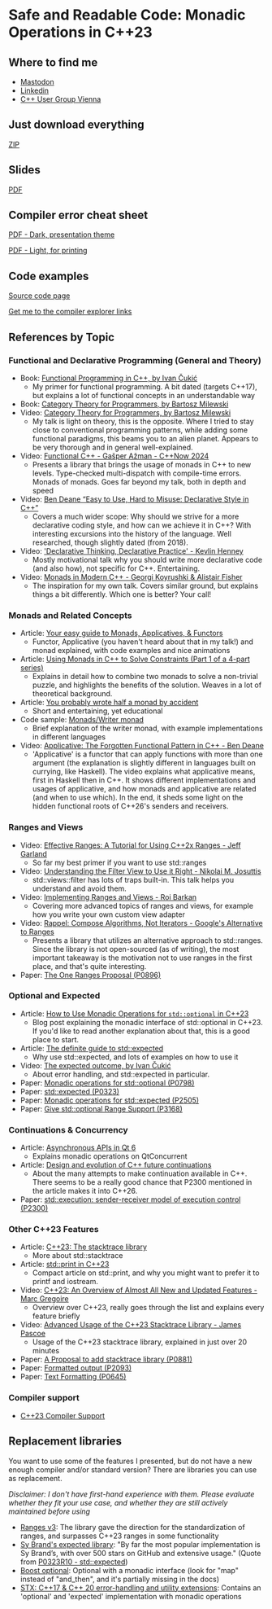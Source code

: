 # Safe and Readable Code: Monadic Operations in C++23
## Where to find me
- [Mastodon](https://mastodon.social/@asperamanca)
- [Linkedin](https://www.linkedin.com/in/robert-schimkowitsch-74b482339?trk=contact-info)
- [C++ User Group Vienna](https://cppusergroupvienna.org)
## Just download everything
[ZIP](https://github.com/Asperamanca/monadic_operations_cpp23/archive/refs/heads/main.zip)
## Slides
[PDF](MonadicOperationsInCpp23.pdf)
## Compiler error cheat sheet
[PDF - Dark, presentation theme](CompilerErrorsCheatSheet_Dark.pdf)

[PDF - Light, for printing](CompilerErrorsCheatSheet_Light.pdf)
## Code examples
[Source code page](sources/README.md)

[Get me to the compiler explorer links](sources/README.md#compiler-explorer-links)
## References by Topic
### Functional and Declarative Programming (General and Theory)
- Book: [Functional Programming in C++, by Ivan Čukić](https://www.manning.com/books/functional-programming-in-c-plus-plus?a_aid=FPinCXX&a_bid=441f12cc)
     * My primer for functional programming. A bit dated (targets C++17), but explains a lot of functional concepts in an understandable way
- Book: [Category Theory for Programmers, by Bartosz Milewski](https://bartoszmilewski.com/2014/10/28/category-theory-for-programmers-the-preface/)
- Video: [Category Theory for Programmers, by Bartosz Milewski](https://www.youtube.com/watch?v=I8LbkfSSR58)
     * My talk is light on theory, this is the opposite. Where I tried to stay close to conventional programming patterns, while adding some functional paradigms, this beams you to an alien planet. Appears to be very thorough and in general well-explained.
- Video: [Functional C++ - Gašper Ažman - C++Now 2024](https://www.youtube.com/watch?v=bHxvfwTnJhg)
     * Presents a library that brings the usage of monads in C++ to new levels. Type-checked multi-dispatch with compile-time errors. Monads of monads. Goes far beyond my talk, both in depth and speed
- Video: [Ben Deane “Easy to Use, Hard to Misuse: Declarative Style in C++”](https://www.youtube.com/watch?v=2ouxETt75R4)
     * Covers a much wider scope: Why should we strive for a more declarative coding style, and how can we achieve it in C++? With interesting excursions into the history of the language. Well researched, though slightly dated (from 2018).
- Video: ['Declarative Thinking, Declarative Practice' - Kevlin Henney](https://www.youtube.com/watch?v=nrVIlhtoE3Y)
     * Mostly motivational talk why you should write more declarative code (and also how), not specific for C++. Entertaining.
- Video: [Monads in Modern C++ - Georgi Koyrushki & Alistair Fisher](https://www.youtube.com/watch?v=cE_YaFMhTK8)
     * The inspiration for my own talk. Covers similar ground, but explains things a bit differently. Which one is better? Your call!
### Monads and Related Concepts
- Article: [Your easy guide to Monads, Applicatives, & Functors](https://medium.com/@lettier/your-easy-guide-to-monads-applicatives-functors-862048d61610)
     * Functor, Applicative (you haven't heard about that in my talk!) and monad explained, with code examples and nice animations
- Article: [Using Monads in C++ to Solve Constraints (Part 1 of a 4-part series)](https://bartoszmilewski.com/2015/05/11/using-monads-in-c-to-solve-constraints-1-the-list-monad/)
     * Explains in detail how to combine two monads to solve a non-trivial puzzle, and highlights the benefits of the solution. Weaves in a lot of theoretical background.
- Article: [You probably wrote half a monad by accident](https://gieseanw.wordpress.com/2024/06/25/you-probably-wrote-half-a-monad-by-accident/)
     * Short and entertaining, yet educational
- Code sample: [Monads/Writer monad](https://rosettacode.org/wiki/Monads/Writer_monad)
     * Brief explanation of the writer monad, with example implementations in different languages
- Video: [Applicative: The Forgotten Functional Pattern in C++ - Ben Deane](https://www.youtube.com/watch?v=At-b4PHNxMg)
     * 'Applicative' is a functor that can apply functions with more than one argument (the explanation is slightly different in languages built on currying, like Haskell). The video explains what applicative means, first in Haskell then in C++. It shows different implementations and usages of applicative, and how monads and applicative are related (and when to use which). In the end, it sheds some light on the hidden functional roots of C++26's senders and receivers.
### Ranges and Views
- Video: [Effective Ranges: A Tutorial for Using C++2x Ranges - Jeff Garland](https://www.youtube.com/watch?v=QoaVRQvA6hI)
     * So far my best primer if you want to use std::ranges
- Video: [Understanding the Filter View to Use it Right - Nikolai M. Josuttis](https://www.youtube.com/watch?v=jR3WE-hAhCc)
     * std::views::filter has lots of traps built-in. This talk helps you understand and avoid them.
- Video: [Implementing Ranges and Views - Roi Barkan](https://m.youtube.com/watch?v=ngaty13aE9M)
     * Covering more advanced topics of ranges and views, for example how you write your own custom view adapter
- Video: [Rappel: Compose Algorithms, Not Iterators - Google's Alternative to Ranges](https://www.youtube.com/watch?v=itnyR9j8y6E)
     * Presents a library that utilizes an alternative approach to std::ranges. Since the library is not open-sourced (as of writing), the most important takeaway is the motivation not to use ranges in the first place, and that's quite interesting.
- Paper: [The One Ranges Proposal (P0896)](https://wg21.link/P0896R4)
### Optional and Expected
- Article: [How to Use Monadic Operations for `std::optional` in C++23](https://www.cppstories.com/2023/monadic-optional-ops-cpp23/)
     * Blog post explaining the monadic interface of std::optional in C++23. If you'd like to read another explanation about that, this is a good place to start.
- Article: [The definite guide to std::expected](https://johnfarrier.com/the-definitive-guide-to-std-expected-in-c/)
     * Why use std::expected, and lots of examples on how to use it
- Video: [The expected outcome, by Ivan Čukić](https://youtu.be/1O_t7rxuq0c)
     * About error handling, and std::expected in particular.
- Paper: [Monadic operations for std::optional (P0798)](https://wg21.link/P0798R8)
- Paper: [std::expected (P0323)](https://wg21.link/P0323R12)
- Paper: [Monadic operations for std::expected (P2505)](https://wg21.link/P2505R5)
- Paper: [Give std::optional Range Support (P3168)](https://wg21.link/P3168R2)
 ### Continuations & Concurrency
 - Article: [Asynchronous APIs in Qt 6](https://www.qt.io/blog/asynchronous-apis-in-qt-6)
     * Explains monadic operations on QtConcurrent
- Article: [Design and evolution of C++ future continuations](https://ikriv.com/blog/?p=4916)
     * About the many attempts to make continuation available in C++. There seems to be a really good chance that P2300 mentioned in the article makes it into C++26.
- Paper: [std::execution: sender-receiver model of execution control (P2300)](https://wg21.link/P2300R10)
 ### Other C++23 Features
- Article: [C++23: The stacktrace library](https://www.sandordargo.com/blog/2022/09/21/cpp23-stacktrace-library)
     * More about std::stacktrace
- Article: [std::print in C++23](https://vitaut.net/posts/2023/print-in-cpp23/)
     * Compact article on std::print, and why you might want to prefer it to printf and iostream.
- Video: [C++23: An Overview of Almost All New and Updated Features - Marc Gregoire](https://www.youtube.com/watch?v=Cttb8vMuq-Y)
     * Overview over C++23, really goes through the list and explains every feature briefly
- Video: [Advanced Usage of the C++23 Stacktrace Library - James Pascoe](https://www.youtube.com/watch?v=rynny8wP3M4)
     * Usage of the C++23 stacktrace library, explained in just over 20 minutes
- Paper: [A Proposal to add stacktrace library (P0881)](https://wg21.link/P0881R7)
- Paper: [Formatted output (P2093)](https://wg21.link/P2093R14)
- Paper: [Text Formatting (P0645)](https://wg21.link/P0645R10)
### Compiler support
- [C++23 Compiler Support](https://en.cppreference.com/w/cpp/compiler_support/23)
## Replacement libraries
You want to use some of the features I presented, but do not have a new enough compiler and/or standard version?
There are libraries you can use as replacement.

*Disclaimer: I don't have first-hand experience with them. Please evaluate whether they fit your use case, and whether they are still actively maintained before using*
- [Ranges v3](https://github.com/ericniebler/range-v3): The library gave the direction for the standardization of ranges, and surpasses C++23 ranges in some functionality
- [Sy Brand's expected library](https://github.com/TartanLlama/expected): "By far the most popular implementation is Sy Brand’s, with over 500 stars on GitHub and extensive usage." (Quote from [P0323R10 - std::expected](https://www.open-std.org/jtc1/sc22/wg21/docs/papers/2021/p0323r10.html#%F0%9F%92%9C))
- [Boost optional](https://www.boost.org/doc/libs/1_86_0/libs/optional/doc/html/index.html): Optional with a monadic interface (look for "map" instead of "and_then", and it's partially missing in the docs)
- [STX: C++17 & C++ 20 error-handling and utility extensions](https://github.com/lamarrr/STX): Contains an 'optional' and 'expected' implementation with monadic operations


